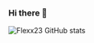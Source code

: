 ### Hi there 👋

![Flexx23 GitHub stats](https://github-readme-stats.vercel.app/api?username=Flexx23&show_icons=true&theme=tokyonight)

<!--
**Flexx23/Flexx23** is a ✨ _special_ ✨ repository because its `README.md` (this file) appears on your GitHub profile.

Here are some ideas to get you started:

- 🔭 I’m currently working on ...
- 🌱 I’m currently learning ...
- 👯 I’m looking to collaborate on ...
- 🤔 I’m looking for help with ...
- 💬 Ask me about ...
- 📫 How to reach me: ...
- 😄 Pronouns: ...
- ⚡ Fun fact: ...
-->
